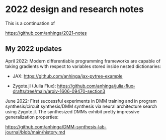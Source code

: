 # 2022 design and research notes

This is a continuation of

https://github.com/anhinga/2021-notes

## My 2022 updates

April 2022: Modern differentiable programming frameworks are capable of taking gradients with respect to variables stored inside nested
dictionaries:

  * JAX: https://github.com/anhinga/jax-pytree-example
  
  * Zygote.jl (Julia Flux): https://github.com/anhinga/julia-flux-drafts/tree/main/arxiv-1606-09470-section3
  
June 2022: First successful experiments in DMM training and in program synthesis/circuit synthesis/DMM synthesis 
via neural architecture search using Zygote.jl. 
The synthesized DMMs exhibit pretty impressive generalization properties:

https://github.com/anhinga/DMM-synthesis-lab-journal/blob/main/history.md
